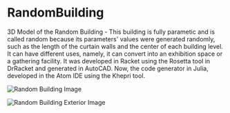 # RandomBuilding
3D Model of the Random Building - This building is fully parametic and is called random because its parameters' values were generated randomly, such as the length of the curtain walls and the center of each building level. It can have different uses, namely, it can convert into an exhibition space or a gathering facility. It was developed in Racket using the Rosetta tool in DrRacket and generated in AutoCAD. Now, the code generator in Julia, developed in the Atom IDE using the Khepri tool.

![Random Building Image](./Random_Building_Render_Image.png)


![Random Building Exterior Image](./Random_Building_Exterior_Render_Image.png)

